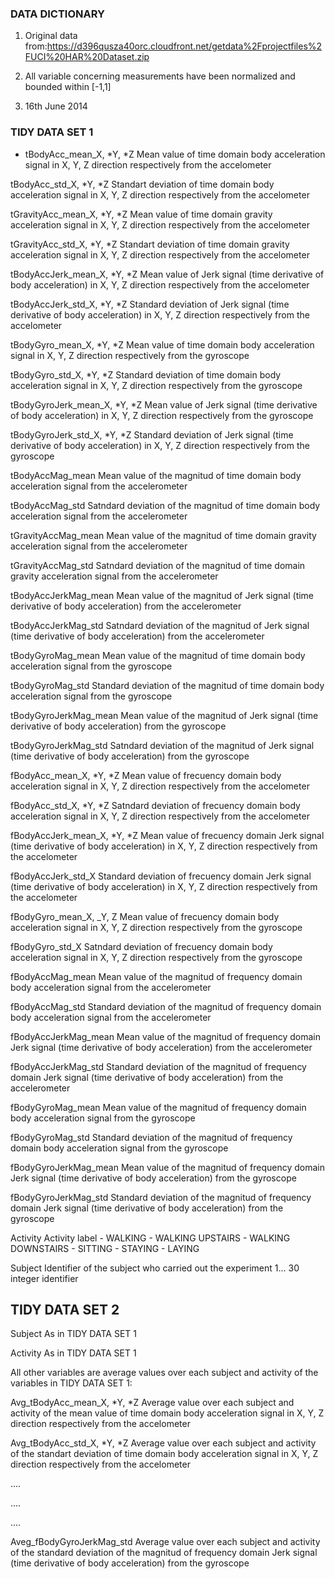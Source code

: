 ### DATA DICTIONARY

1. Original data from:https://d396qusza40orc.cloudfront.net/getdata%2Fprojectfiles%2FUCI%20HAR%20Dataset.zip 

2. All variable concerning measurements have been normalized and bounded within [-1,1]

3. 16th June 2014



### TIDY DATA SET 1



- tBodyAcc\_mean\_X, *Y, *Z Mean value of time domain body acceleration
signal in X, Y, Z direction respectively from the accelometer

tBodyAcc\_std\_X, *Y, *Z Standart deviation of time domain body
acceleration signal in X, Y, Z direction respectively from the
accelometer

tGravityAcc\_mean\_X, *Y, *Z Mean value of time domain gravity
acceleration signal in X, Y, Z direction respectively from the
accelometer

tGravityAcc\_std\_X, *Y, *Z Standart deviation of time domain gravity
acceleration signal in X, Y, Z direction respectively from the
accelometer

tBodyAccJerk\_mean\_X, *Y, *Z Mean value of Jerk signal (time derivative
of body acceleration) in X, Y, Z direction respectively from the
accelometer

tBodyAccJerk\_std\_X, *Y, *Z Standard deviation of Jerk signal (time
derivative of body acceleration) in X, Y, Z direction respectively from
the accelometer

tBodyGyro\_mean\_X, *Y, *Z Mean value of time domain body acceleration
signal in X, Y, Z direction respectively from the gyroscope

tBodyGyro\_std\_X, *Y, *Z Standard deviation of time domain body
acceleration signal in X, Y, Z direction respectively from the gyroscope

tBodyGyroJerk\_mean\_X, *Y, *Z Mean value of Jerk signal (time
derivative of body acceleration) in X, Y, Z direction respectively from
the gyroscope

tBodyGyroJerk\_std\_X, *Y, *Z Standard deviation of Jerk signal (time
derivative of body acceleration) in X, Y, Z direction respectively from
the gyroscope

tBodyAccMag\_mean Mean value of the magnitud of time domain body
acceleration signal from the accelerometer

tBodyAccMag\_std Satndard deviation of the magnitud of time domain body
acceleration signal from the accelerometer

tGravityAccMag\_mean Mean value of the magnitud of time domain gravity
acceleration signal from the accelerometer

tGravityAccMag\_std Satndard deviation of the magnitud of time domain
gravity acceleration signal from the accelerometer

tBodyAccJerkMag\_mean Mean value of the magnitud of Jerk signal (time
derivative of body acceleration) from the accelerometer

tBodyAccJerkMag\_std Satndard deviation of the magnitud of Jerk signal
(time derivative of body acceleration) from the accelerometer

tBodyGyroMag\_mean Mean value of the magnitud of time domain body
acceleration signal from the gyroscope

tBodyGyroMag\_std Standard deviation of the magnitud of time domain body
acceleration signal from the gyroscope

tBodyGyroJerkMag\_mean Mean value of the magnitud of Jerk signal (time
derivative of body acceleration) from the gyroscope

tBodyGyroJerkMag\_std Satndard deviation of the magnitud of Jerk signal
(time derivative of body acceleration) from the gyroscope

fBodyAcc\_mean\_X, *Y, *Z Mean value of frecuency domain body
acceleration signal in X, Y, Z direction respectively from the
accelometer

fBodyAcc\_std\_X, *Y, *Z Satndard deviation of frecuency domain body
acceleration signal in X, Y, Z direction respectively from the
accelometer

fBodyAccJerk\_mean\_X, *Y, *Z Mean value of frecuency domain Jerk signal
(time derivative of body acceleration) in X, Y, Z direction respectively
from the accelometer

fBodyAccJerk\_std\_X Standard deviation of frecuency domain Jerk signal
(time derivative of body acceleration) in X, Y, Z direction respectively
from the accelometer

fBodyGyro\_mean\_X, \_Y, Z Mean value of frecuency domain body
acceleration signal in X, Y, Z direction respectively from the gyroscope

fBodyGyro\_std\_X Satndard deviation of frecuency domain body
acceleration signal in X, Y, Z direction respectively from the gyroscope

fBodyAccMag\_mean Mean value of the magnitud of frequency domain body
acceleration signal from the accelerometer

fBodyAccMag\_std Standard deviation of the magnitud of frequency domain
body acceleration signal from the accelerometer

fBodyAccJerkMag\_mean Mean value of the magnitud of frequency domain
Jerk signal (time derivative of body acceleration) from the
accelerometer

fBodyAccJerkMag\_std Standard deviation of the magnitud of frequency
domain Jerk signal (time derivative of body acceleration) from the
accelerometer

fBodyGyroMag\_mean Mean value of the magnitud of frequency domain body
acceleration signal from the gyroscope

fBodyGyroMag\_std Standard deviation of the magnitud of frequency domain
body acceleration signal from the gyroscope

fBodyGyroJerkMag\_mean Mean value of the magnitud of frequency domain
Jerk signal (time derivative of body acceleration) from the gyroscope

fBodyGyroJerkMag\_std Standard deviation of the magnitud of frequency
domain Jerk signal (time derivative of body acceleration) from the
gyroscope

Activity Activity label - WALKING - WALKING UPSTAIRS - WALKING
DOWNSTAIRS - SITTING - STAYING - LAYING

Subject Identifier of the subject who carried out the experiment 1... 30
integer identifier

TIDY DATA SET 2
---------------

Subject As in TIDY DATA SET 1

Activity As in TIDY DATA SET 1

All other variables are average values over each subject and activity of
the variables in TIDY DATA SET 1:

Avg\_tBodyAcc\_mean\_X, *Y, *Z Average value over each subject and
activity of the mean value of time domain body acceleration signal in X,
Y, Z direction respectively from the accelometer

Avg\_tBodyAcc\_std\_X, *Y, *Z Average value over each subject and
activity of the standart deviation of time domain body acceleration
signal in X, Y, Z direction respectively from the accelometer

....

....

....

Aveg\_fBodyGyroJerkMag\_std Average value over each subject and activity
of the standard deviation of the magnitud of frequency domain Jerk
signal (time derivative of body acceleration) from the gyroscope
